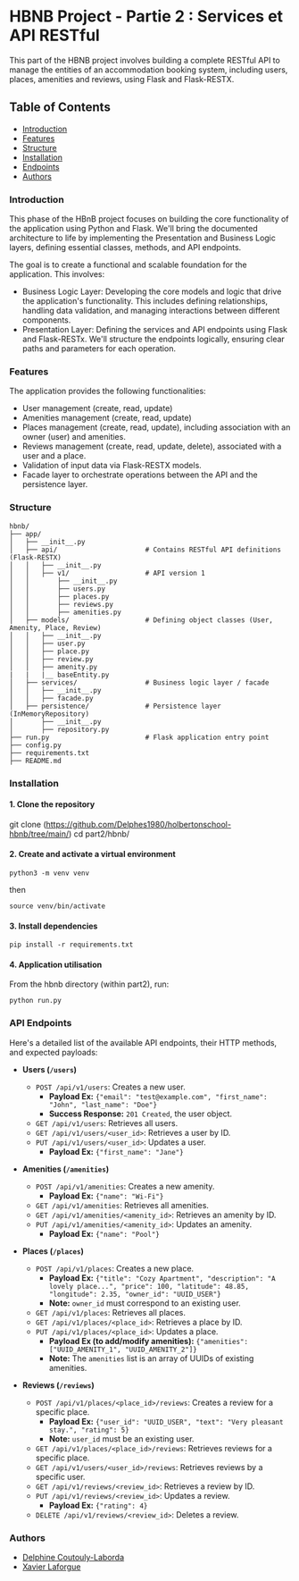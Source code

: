 # HBNB Project - Partie 2 : Services et API RESTful

This part of the HBNB project involves building a complete RESTful API to manage the entities of an accommodation booking system, including users, places, amenities and reviews, using Flask and Flask-RESTX.

## Table of Contents
- [Introduction](#introduction)
- [Features](#features)
- [Structure](#structure)
- [Installation](#installation)
- [Endpoints](#api-endpoints)
- [Authors](#authors)

### Introduction
This phase of the HBnB project focuses on building the core functionality of the application using Python and Flask. We'll bring the documented architecture to life by implementing the Presentation and Business Logic layers, defining essential classes, methods, and API endpoints.

The goal is to create a functional and scalable foundation for the application. This involves:

- Business Logic Layer: Developing the core models and logic that drive the application's functionality. This includes defining relationships, handling data validation, and managing interactions between different components.
- Presentation Layer: Defining the services and API endpoints using Flask and Flask-RESTx. We'll structure the endpoints logically, ensuring clear paths and parameters for each operation.

### Features
The application provides the following functionalities:
- User management (create, read, update)
- Amenities management (create, read, update)
- Places management (create, read, update), including association with an owner (user) and amenities.
- Reviews management (create, read, update, delete), associated with a user and a place.
- Validation of input data via Flask-RESTX models.
- Facade layer to orchestrate operations between the API and the persistence layer.

### Structure
```
hbnb/
├── app/
│   ├── __init__.py
│   ├── api/                      # Contains RESTful API definitions (Flask-RESTX)
│   │   ├── __init__.py
│   │   ├── v1/                   # API version 1
│   │       ├── __init__.py
│   │       ├── users.py
│   │       ├── places.py
│   │       ├── reviews.py
│   │       ├── amenities.py
│   ├── models/                   # Defining object classes (User, Amenity, Place, Review)
│   │   ├── __init__.py
│   │   ├── user.py
│   │   ├── place.py
│   │   ├── review.py
│   │   ├── amenity.py
|   |   |__ baseEntity.py
│   ├── services/                 # Business logic layer / facade
│   │   ├── __init__.py
│   │   ├── facade.py
│   ├── persistence/              # Persistence layer (InMemoryRepository)
│       ├── __init__.py
│       ├── repository.py
├── run.py                        # Flask application entry point
├── config.py
├── requirements.txt
├── README.md

```

### Installation
#### 1. Clone the repository
git clone (https://github.com/Delphes1980/holbertonschool-hbnb/tree/main/)
cd part2/hbnb/

#### 2. Create and activate a virtual environment
```
python3 -m venv venv
```
then
```
source venv/bin/activate
```

#### 3. Install dependencies
```
pip install -r requirements.txt
```

#### 4. Application utilisation
From the hbnb directory (within part2), run:
```
python run.py
```

### API Endpoints
Here's a detailed list of the available API endpoints, their HTTP methods, and expected payloads:

* **Users (`/users`)**
    * `POST /api/v1/users`: Creates a new user.
        * **Payload Ex:** `{"email": "test@example.com", "first_name": "John", "last_name": "Doe"}`
        * **Success Response:** `201 Created`, the user object.
    * `GET /api/v1/users`: Retrieves all users.
    * `GET /api/v1/users/<user_id>`: Retrieves a user by ID.
    * `PUT /api/v1/users/<user_id>`: Updates a user.
        * **Payload Ex:** `{"first_name": "Jane"}`

* **Amenities (`/amenities`)**
    * `POST /api/v1/amenities`: Creates a new amenity.
        * **Payload Ex:** `{"name": "Wi-Fi"}`
    * `GET /api/v1/amenities`: Retrieves all amenities.
    * `GET /api/v1/amenities/<amenity_id>`: Retrieves an amenity by ID.
    * `PUT /api/v1/amenities/<amenity_id>`: Updates an amenity.
        * **Payload Ex:** `{"name": "Pool"}`

* **Places (`/places`)**
    * `POST /api/v1/places`: Creates a new place.
        * **Payload Ex:** `{"title": "Cozy Apartment", "description": "A lovely place...", "price": 100, "latitude": 48.85, "longitude": 2.35, "owner_id": "UUID_USER"}`
        * **Note:** `owner_id` must correspond to an existing user.
    * `GET /api/v1/places`: Retrieves all places.
    * `GET /api/v1/places/<place_id>`: Retrieves a place by ID.
    * `PUT /api/v1/places/<place_id>`: Updates a place.
        * **Payload Ex (to add/modify amenities):** `{"amenities": ["UUID_AMENITY_1", "UUID_AMENITY_2"]}`
        * **Note:** The `amenities` list is an array of UUIDs of existing amenities.

* **Reviews (`/reviews`)**
    * `POST /api/v1/places/<place_id>/reviews`: Creates a review for a specific place.
        * **Payload Ex:** `{"user_id": "UUID_USER", "text": "Very pleasant stay.", "rating": 5}`
        * **Note:** `user_id` must be an existing user.
    * `GET /api/v1/places/<place_id>/reviews`: Retrieves reviews for a specific place.
    * `GET /api/v1/users/<user_id>/reviews`: Retrieves reviews by a specific user.
    * `GET /api/v1/reviews/<review_id>`: Retrieves a review by ID.
    * `PUT /api/v1/reviews/<review_id>`: Updates a review.
        * **Payload Ex:** `{"rating": 4}`
    * `DELETE /api/v1/reviews/<review_id>`: Deletes a review.

### Authors
- [Delphine Coutouly-Laborda](https://github.com/Delphes1980)
- [Xavier Laforgue](https://github.com/XavierLaforgue)
